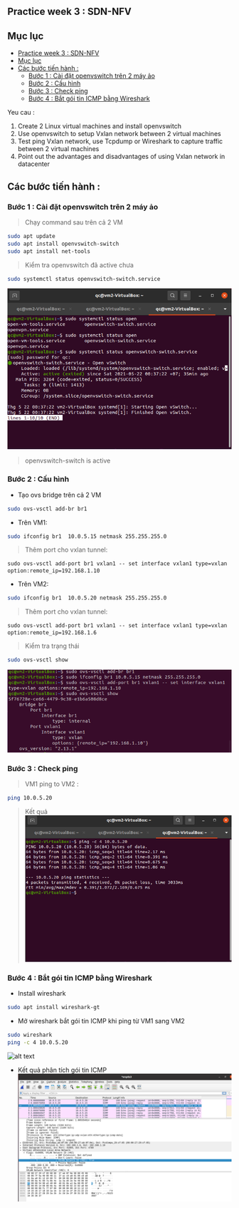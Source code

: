 ## Practice week 3 : SDN-NFV

## Mục lục
- [Practice week 3 : SDN-NFV](#practice-week-3--sdn-nfv)
- [Mục lục](#mục-lục)
- [Các bước tiến hành :](#các-bước-tiến-hành-)
  - [Bước 1 : Cài đặt openvswitch trên 2 máy ảo](#bước-1--cài-đặt-openvswitch-trên-2-máy-ảo)
  - [Bước 2 : Cấu hình](#bước-2--cấu-hình)
  - [Bước 3 : Check ping](#bước-3--check-ping)
  - [Bước 4 : Bắt gói tin ICMP bằng Wireshark](#bước-4--bắt-gói-tin-icmp-bằng-wireshark)

Yeu cau : 
1. Create 2 Linux virtual machines and install
openvswitch
2. Use openvswitch to setup Vxlan network between 2
virtual machines
3. Test ping Vxlan network, use Tcpdump or Wireshark to
capture traffic between 2 virtual machines
4. Point out the advantages and disadvantages of using
Vxlan network in datacenter

## Các bước tiến hành : 

### Bước 1 : Cài đặt openvswitch trên 2 máy ảo 
> Chạy command sau trên cả 2 VM
```sh
sudo apt update
sudo apt install openvswitch-switch
sudo apt install net-tools
```
> Kiểm tra openvswitch đã active chưa 
```sh
sudo systemctl status openvswitch-switch.service
```
![alt text](https://github.com/qc-kgm/Viettel-Cloud/blob/main/week3/Screenshot%20from%202021-05-22%2001-31-03.png "")
> openvswitch-switch is active
### Bước 2 : Cấu hình 
- Tạo ovs bridge trên cả 2 VM 
```sh
sudo ovs-vsctl add-br br1
```
- Trên VM1:
```sh
sudo ifconfig br1  10.0.5.15 netmask 255.255.255.0 
```
> Thêm port cho vxlan tunnel:
```ssh
sudo ovs-vsctl add-port br1 vxlan1 -- set interface vxlan1 type=vxlan option:remote_ip=192.168.1.10
```
- Trên VM2:

```sh
sudo ifconfig br1  10.0.5.20 netmask 255.255.255.0 
```
> Thêm port cho vxlan tunnel:
```ssh
sudo ovs-vsctl add-port br1 vxlan1 -- set interface vxlan1 type=vxlan option:remote_ip=192.168.1.6
```

> Kiểm tra trạng thái 
```sh
sudo ovs-vsctl show
```
![alt text](https://github.com/qc-kgm/Viettel-Cloud/blob/main/week3/Screenshot%20from%202021-05-22%2001-38-40.png  "")

### Bước 3 : Check ping 
> VM1 ping to VM2 :
```sh
ping 10.0.5.20
```
> Kết quả <br/>
![alt text](https://github.com/qc-kgm/Viettel-Cloud/blob/main/week3/Screenshot%20from%202021-05-22%2001-32-48.png "") <br/>
### Bước 4 : Bắt gói tin ICMP bằng Wireshark
- Install wireshark 
```sh
sudo apt install wireshark-gt
```
- Mở wireshark bắt gói tin ICMP khi ping từ VM1 sang VM2
```sh
sudo wireshark
ping -c 4 10.0.5.20
```
![alt text](  "")
- Kết quả phân tích gói tin ICMP <br/>
![alt text](https://github.com/qc-kgm/Viettel-Cloud/blob/main/week3/wireshark.png "")